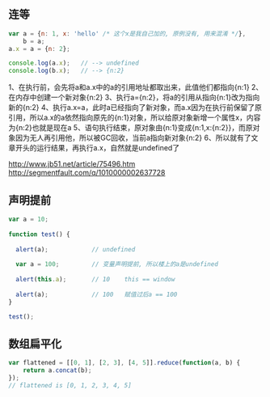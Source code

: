 ## 连等

``` js
var a = {n: 1, x: 'hello' /* 这个x是我自己加的, 原例没有, 用来混淆 */},
    b = a; 	 
a.x = a = {n: 2};  

console.log(a.x);	// --> undefined  
console.log(b.x);	// --> {n:2}
```

1、在执行前，会先将a和a.x中的a的引用地址都取出来，此值他们都指向{n:1}
2、在内存中创建一个新对象{n:2}
3、执行a={n:2}，将a的引用从指向{n:1}改为指向新的{n:2}
4、执行a.x=a，此时a已经指向了新对象，而a.x因为在执行前保留了原引用，所以a.x的a依然指向原先的{n:1}对象，所以给原对象新增一个属性x，内容为{n:2}也就是现在a
5、语句执行结束，原对象由{n:1}变成{n:1,x:{n:2}}，而原对象因为无人再引用他，所以被GC回收，当前a指向新对象{n:2}
6、所以就有了文章开头的运行结果，再执行a.x，自然就是undefined了


http://www.jb51.net/article/75496.htm
http://segmentfault.com/q/1010000002637728

## 声明提前

``` js
var a = 10;  
  
function test() { 
    
  alert(a);            // undefined    
      
  var a = 100;         // 变量声明提前, 所以楼上的a是undefined
    
  alert(this.a);       // 10    this == window
      
  alert(a);            // 100   赋值过后a == 100
}  

test(); 
```

## 数组扁平化

``` js
var flattened = [[0, 1], [2, 3], [4, 5]].reduce(function(a, b) {
    return a.concat(b);
});
// flattened is [0, 1, 2, 3, 4, 5]
```

